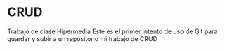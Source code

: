 # CRUD
Trabajo de clase Hipermedia
Este es el primer intento de uso de Git para guardar y subir a un repositorio mi trabajo de CRUD
